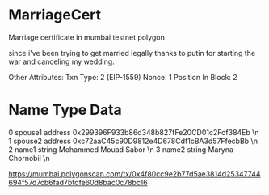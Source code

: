 # MarriageCert
Marriage certificate in mumbai testnet polygon

since i've been trying to get married legally thanks to putin for starting the war and canceling my wedding.


Other Attributes:
Txn Type: 2 (EIP-1559) Nonce: 1 Position In Block: 2




#	Name	Type	Data

0	spouse1	address	0x299396F933b86d348b827fFe20CD01c2Fdf384Eb \n
1	spouse2	address	0xc72aaC45c90D9812e4D678Cdf1cBA3d57FfecbBb  \n
2	name1	string	Mohammed Mouad Sabor  \n
3	name2	string	Maryna Chornobil  \n





https://mumbai.polygonscan.com/tx/0x4f80cc9e2b77d5ae3814d25347744694f57d7cb6fad7bfdfe60d8bac0c78bc16
